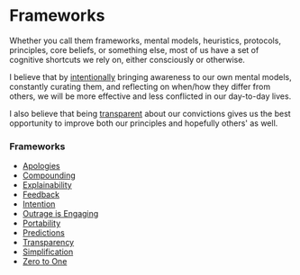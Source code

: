 

# Frameworks
Whether you call them frameworks, mental models, heuristics, protocols, principles, core beliefs, or something else, most of us have a set of cognitive shortcuts we rely on, either consciously or otherwise.

I believe that by [intentionally](intention.md) bringing awareness to our own mental models, constantly curating them, and reflecting on when/how they differ from others, we will be more effective and less conflicted in our day-to-day lives.

I also believe that being [transparent](transparency.md) about our convictions gives us the best opportunity to improve both our principles and hopefully others' as well. 

### Frameworks
- [Apologies](apologies.md)
- [Compounding](compounding.md)
- [Explainability](explainability.md)
- [Feedback](feedback.md)
- [Intention](intention.md)
- [Outrage is Engaging](Outrage%20is%20Engaging.md)
- [Portability](portability.md)
- [Predictions](predictions.md)
- [Transparency](transparency.md)
- [Simplification](simplification.md)
- [Zero to One](Zero%20to%20One.md)
